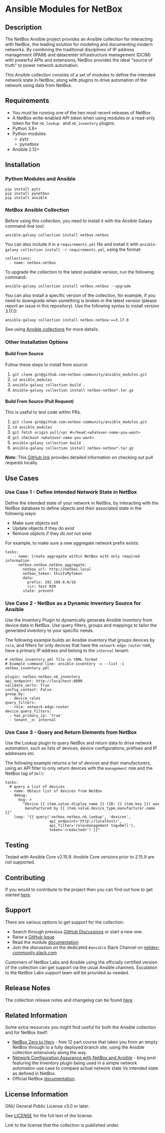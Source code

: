# Ansible Modules for NetBox 

## Description
The NetBox Ansible project provides an Ansible collection for interacting with NetBox, the leading solution for modeling and documenting modern networks. By combining the traditional disciplines of IP address management (IPAM) and datacenter infrastructure management (DCIM) with powerful APIs and extensions, NetBox provides the ideal "source of truth" to power network automation. 

This Ansible collection consists of a set of modules to define the intended network state in NetBox, along with plugins to drive automation of the network using data from NetBox. 

## Requirements

- You must be running one of the two most recent releases of NetBox
- A NetBox write-enabled API token when using modules or a read-only token for the `nb_lookup ` and `nb_inventory` plugins. 
- Python 3.8+
- Python modules:
  - pytz 
  - pynetbox 
- Ansible 2.12+ 

## Installation

### Python Modules and Ansible
```
pip install pytz
pip install pynetbox
pip install ansible
```

### NetBox Ansible Collection
Before using this collection, you need to install it with the Ansible Galaxy command-line tool:

```
ansible-galaxy collection install netbox.netbox
```

You can also include it in a `requirements.yml` file and install it with `ansible-galaxy collection install -r requirements.yml`, using the format:
```
collections:
  - name: netbox.netbox
```

To upgrade the collection to the latest available version, run the following command:
```
ansible-galaxy collection install netbox.netbox --upgrade
```
You can also install a specific version of the collection, for example, if you need to downgrade when something is broken in the latest version (please report an issue in this repository). Use the following syntax to install version 3.17.0:

```
ansible-galaxy collection install netbox.netbox:==3.17.0 
```
See using [Ansible collections](https://docs.ansible.com/ansible/latest/user_guide/collections_using.html#installing-collections) for more details.

### Other Installation Options

#### Build From Source

Follow these steps to install from source:

1. ``git clone git@github.com:netbox-community/ansible_modules.git``
2. ``cd ansible_modules``
3. ``ansible-galaxy collection build .``
4. ``ansible-galaxy collection install netbox-netbox*.tar.gz``

#### Build From Source (Pull Request)

This is useful to test code within PRs.

1. ``git clone git@github.com:netbox-community/ansible_modules.git``
2. ``cd ansible_modules``
3. ``git fetch origin pull/<pr #>/head:<whatever-name-you-want>``
4. ``git checkout <whatever-name-you-want>``
5. ``ansible-galaxy collection build .``
6. ``ansible-galaxy collection install netbox-netbox*.tar.gz``

**_Note:_** This [GitHub link](https://docs.github.com/en/free-pro-team@latest/github/collaborating-with-issues-and-pull-requests/checking-out-pull-requests-locally) provides detailed information on checking out pull requests locally.

## Use Cases

### Use Case 1 - Define Intended Network State in NetBox
Define the intended state of your network in NetBox, by interacting with the NetBox database to define objects and their associated state in the following ways: 

- Make sure objects exit
- Update objects if they do exist
- Remove objects if they do not not exist

For example, to make sure a new aggregate network prefix exists:   
```
tasks:
    - name: Create aggregate within NetBox with only required information
      netbox.netbox.netbox_aggregate:
        netbox_url: http://netbox.local
        netbox_token: thisIsMyToken
        data:
          prefix: 192.168.0.0/16
          rir: Test RIR
        state: present
```

### Use Case 2 - NetBox as a Dynamic Inventory Source for Ansible
Use the Inventory Plugin to dynamically generate Ansible inventory from device data in NetBox. Use query filters, groups and mappings to tailor the generated inventory to your specific needs. 

The following example builds an Ansible inventory that groups devices by `role`, and filters for only devices that have the `network-edge-router` role, have a primary IP address and belong to the `internal` tenant:  
```
# netbox_inventory.yml file in YAML format
# Example command line: ansible-inventory -v --list -i netbox_inventory.yml

plugin: netbox.netbox.nb_inventory
api_endpoint: http://localhost:8000
validate_certs: True
config_context: False
group_by:
  - device_roles
query_filters:
  - role: network-edge-router
device_query_filters:
  - has_primary_ip: 'true'
  - tenant__n: internal
```

### Use Case 3 - Query and Return Elements from NetBox
Use the Lookup plugin to query NetBox and return data to drive network automation, such as lists of devices, device configurations, prefixes and IP addresses etc. 

The following example returns a list of devices and their manufacturers, using an API filter to only return devices with the `management` role and the NetBox tag of `Dell`: 
```
tasks:
  # query a list of devices
  - name: Obtain list of devices from NetBox
    debug:
      msg: >
        "Device {{ item.value.display_name }} (ID: {{ item.key }}) was
         manufactured by {{ item.value.device_type.manufacturer.name }}"
    loop: "{{ query('netbox.netbox.nb_lookup', 'devices',
                    api_endpoint='http://localhost/',
                    api_filter='role=management tag=Dell'),
                    token='<redacted>') }}"

```
## Testing
Tested with Ansible Core v2.15.9. Ansible Core versions prior to 2.15.9 are not supported.

## Contributing
If you would to contribute to the project then you can find out how to get started [here](https://github.com/netbox-community/ansible_modules/blob/devel/CONTRIBUTING.md).

## Support
There are various options to get support for the collection: 
-  Search through previous [GitHub Discussions](https://github.com/netbox-community/ansible_modules/discussions) or start a new one.
- Raise a [GitHub Issue](https://github.com/netbox-community/ansible_modules/issues)
- Read the module [documentation](https://netbox-ansible-collection.readthedocs.io/en/latest/)
- Join the discussion on the dedicated `#ansible` Slack Channel on [netdev-community.slack.com](https://netdev-community.slack.com/join/shared_invite/zt-mtts8g0n-Sm6Wutn62q_M4OdsaIycrQ#/shared-invite/email)

Customers of NetBox Labs and Ansible using the officially certified version of the collection can get support via the usual Ansible channels. Escalation to the NetBox Labs support team will be provided as needed.

## Release Notes
The collection release notes and changelog can be found [here](https://github.com/netbox-community/ansible_modules/releases). 

## Related Information
Some extra resources you might find useful for both the Anisble collection and for NetBox itself: 
- [NetBox Zero to Hero](https://netboxlabs.com/zero-to-hero/) - free 12 part course that takes you from an empty NetBox through to a fully deployed branch site, using the Ansible collection extensively along the way. 
- [Network Configuration Assurance with NetBox and Ansible](https://netboxlabs.com/blog/network-configuration-assurance-with-netbox-and-ansible/) - blog post featuring the Inventory plugin being used in a simple network automation use case to compare actual network state Vs intended state as defined in NetBox.
- Official NetBox [documentation](https://docs.netbox.dev/en/stable/).

## License Information
GNU General Public License v3.0 or later.

See [LICENSE](https://github.com/netbox-community/ansible_modules/blob/devel/LICENSE) for the full text of the license.

Link to the license that the collection is published under. 
